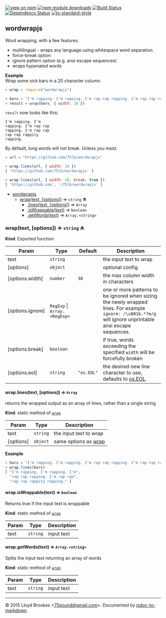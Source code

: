 [![view on npm](http://img.shields.io/npm/v/wordwrapjs.svg)](https://www.npmjs.org/package/wordwrapjs)
[![npm module downloads](http://img.shields.io/npm/dt/wordwrapjs.svg)](https://www.npmjs.org/package/wordwrapjs)
[![Build Status](https://travis-ci.org/75lb/wordwrapjs.svg?branch=master)](https://travis-ci.org/75lb/wordwrapjs)
[![Dependency Status](https://david-dm.org/75lb/wordwrapjs.svg)](https://david-dm.org/75lb/wordwrapjs)
[![js-standard-style](https://img.shields.io/badge/code%20style-standard-brightgreen.svg)](https://github.com/feross/standard)

<a name="module_wordwrapjs"></a>
## wordwrapjs
Word wrapping, with a few features.

- multilingual - wraps any language using whitespace word separation.
- force-break option
- ignore pattern option (e.g. ansi escape sequences)
- wraps hypenated words

**Example**  
Wrap some sick bars in a 20 character column.

```js
> wrap = require("wordwrapjs")

> bars = "I'm rapping. I'm rapping. I'm rap rap rapping. I'm rap rap rap rap rappity rapping."
> result = wrap(bars, { width: 20 })
```

`result` now looks like this:
```
I'm rapping. I'm
rapping. I'm rap rap
rapping. I'm rap rap
rap rap rappity
rapping.
```

By default, long words will not break. Unless you insist.
```js
> url = "https://github.com/75lb/wordwrapjs"

> wrap.lines(url, { width: 18 })
[ 'https://github.com/75lb/wordwrapjs' ]

> wrap.lines(url, { width: 18, break: true })
[ 'https://github.com', '/75lb/wordwrapjs' ]
```

* [wordwrapjs](#module_wordwrapjs)
  * [wrap(text, [options])](#exp_module_wordwrapjs--wrap) ⇒ <code>string</code> ⏏
    * [.lines(text, [options])](#module_wordwrapjs--wrap.lines) ⇒ <code>Array</code>
    * [.isWrappable(text)](#module_wordwrapjs--wrap.isWrappable) ⇒ <code>boolean</code>
    * [.getWords(text)](#module_wordwrapjs--wrap.getWords) ⇒ <code>Array.&lt;string&gt;</code>

<a name="exp_module_wordwrapjs--wrap"></a>
### wrap(text, [options]) ⇒ <code>string</code> ⏏
**Kind**: Exported function  

| Param | Type | Default | Description |
| --- | --- | --- | --- |
| text | <code>string</code> |  | the input text to wrap |
| [options] | <code>object</code> |  | optional config |
| [options.width] | <code>number</code> | <code>30</code> | the max column width in characters |
| [options.ignore] | <code>RegExp</code> &#124; <code>Array.&lt;RegExp&gt;</code> |  | one or more patterns to be ignored when sizing the newly wrapped lines. For example `ignore: /\u001b.*?m/g` will ignore unprintable ansi escape sequences. |
| [options.break] | <code>boolean</code> |  | if true, words exceeding the specified `width` will be forcefully broken |
| [options.eol] | <code>string</code> | <code>&quot;os.EOL&quot;</code> | the desired new line character to use, defaults to [os.EOL](https://nodejs.org/api/os.html#os_os_eol). |

<a name="module_wordwrapjs--wrap.lines"></a>
#### wrap.lines(text, [options]) ⇒ <code>Array</code>
returns the wrapped output as an array of lines, rather than a single string

**Kind**: static method of <code>[wrap](#exp_module_wordwrapjs--wrap)</code>  

| Param | Type | Description |
| --- | --- | --- |
| text | <code>string</code> | the input text to wrap |
| [options] | <code>object</code> | same options as [wrap](#module_wordwrapjs) |

**Example**  
```js
> bars = "I'm rapping. I'm rapping. I'm rap rap rapping. I'm rap rap rap rap rappity rapping."
> wrap.lines(bars)
[ "I'm rapping. I'm rapping. I'm",
  "rap rap rapping. I'm rap rap",
  "rap rap rappity rapping." ]
```
<a name="module_wordwrapjs--wrap.isWrappable"></a>
#### wrap.isWrappable(text) ⇒ <code>boolean</code>
Returns true if the input text is wrappable

**Kind**: static method of <code>[wrap](#exp_module_wordwrapjs--wrap)</code>  

| Param | Type | Description |
| --- | --- | --- |
| text | <code>string</code> | input text |

<a name="module_wordwrapjs--wrap.getWords"></a>
#### wrap.getWords(text) ⇒ <code>Array.&lt;string&gt;</code>
Splits the input text returning an array of words

**Kind**: static method of <code>[wrap](#exp_module_wordwrapjs--wrap)</code>  

| Param | Type | Description |
| --- | --- | --- |
| text | <code>string</code> | input text |


* * *

&copy; 2015 Lloyd Brookes \<75pound@gmail.com\>. Documented by [jsdoc-to-markdown](https://github.com/jsdoc2md/jsdoc-to-markdown).
